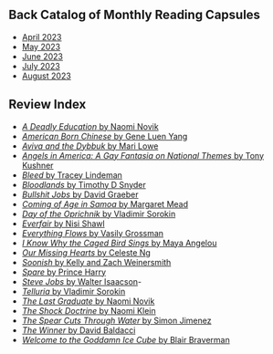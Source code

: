 Back Catalog of Monthly Reading Capsules
----------------------------------------
- [April 2023](202304)
- [May 2023](202305)
- [June 2023](202306)
- [July 2023](202307)
- [August 2023](202308)

Review Index
------------
- [_A Deadly Education_ by Naomi Novik](202304#a-deadly-education-by-naomi-novik)
- [_American Born Chinese_ by Gene Luen Yang](202306#american-born-chinese-by-gene-luen-yang)
- [_Aviva and the Dybbuk_ by Mari Lowe](202304#aviva-and-the-dybbuk-by-mari-lowe)
- [_Angels in America: A Gay Fantasia on National Themes_ by Tony Kushner](202307#angels-in-america-a-gay-fantasia-on-national-themes-by-tony-kushner)
- [_Bleed_ by Tracey Lindeman](202306#bleed-by-tracey-lindeman)
- [_Bloodlands_ by Timothy D Snyder](202305#bloodlands-by-timothy-d-snyder)
- [_Bullshit Jobs_ by David Graeber](202304#bullshit-jobs-by-david-graeber)
- [_Coming of Age in Samoa_ by Margaret Mead](202308#coming-of-age-in-samoa-by-margaret-mead)
- [_Day of the Oprichnik_ by Vladimir Sorokin](202304#day-of-the-oprichnik-by-vladimir-sorokin)
- [_Everfair_ by Nisi Shawl](202306#everfair-by-nisi-shawl)
- [_Everything Flows_ by Vasily Grossman](202306#everything-flows-by-vasily-grossman)
- [_I Know Why the Caged Bird Sings_ by Maya Angelou](202307#i-know-why-the-caged-bird-sings-by-maya-angelou)
- [_Our Missing Hearts_ by Celeste Ng](202307#our-missing-hearts-by-celeste-ng)
- [_Soonish_ by Kelly and Zach Weinersmith](202308#soonish-by-kelly-and-zach-weinersmith)
- [_Spare_ by Prince Harry](202307#spare-by-prince-harry)
- [_Steve Jobs_ by Walter Isaacson](202304#steve-jobs-by-walter-isaacson)-
- [_Telluria_ by Vladimir Sorokin](202304#telluria-by-vladimir-sorokin)
- [_The Last Graduate_ by Naomi Novik](202305#the-last-graduate-by-naomi-novik)
- [_The Shock Doctrine_ by Naomi Klein](202306#the-shock-doctrine-by-naomi-klein)
- [_The Spear Cuts Through Water_ by Simon Jimenez](202305#the-spear-cuts-through-water-by-simon-jimenez)
- [_The Winner_ by David Baldacci](202305#the-winner-by-david-baldacci)
- [_Welcome to the Goddamn Ice Cube_ by Blair Braverman](202304#welcome-to-the-goddamn-ice-cube-by-blair-braverman)
